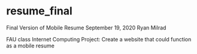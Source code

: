 # resume_final
Final Version of Mobile Resume
September 19, 2020
Ryan Milrad

FAU class Internet Computing
Project:
Create a website that could function as a mobile resume

